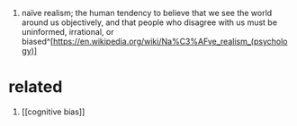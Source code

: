 1. naïve realism; the human tendency to believe that we see the world around us objectively, and that people who disagree with us must be uninformed, irrational, or biased^[https://en.wikipedia.org/wiki/Na%C3%AFve_realism_(psychology)]

# related
1. [[cognitive bias]]